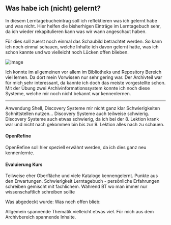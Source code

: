 ## Was habe ich (nicht) gelernt?

In diesem Lerntagebucheintrag soll ich reflektieren was ich gelernt habe und was nicht. Hier helfen die bisherhigen Einträge im Lerntagebuch sehr, da ich wieder rekapitulieren kann was wir wann angeschaut haben.

Für dies soll zuerst noch einmal das Schaubild betrachtet werden. So kann ich noch einmal schauen, welche Inhalte ich davon gelernt hatte, was ich schon kannte und wo vielleicht noch Lücken offen blieben.

![image](https://github.com/blaettmartin/Lerntagebuch_BAIN/assets/90840517/73ce5e3d-f7f0-4a61-9620-91a4b0c85648)


Ich konnte im allgemeinen vor allem im Bibliotheks und Repository Bereich viel lernen. Da dort mein Vorwissen nur sehr gering war. Der Archivteil war für mich sehr interessant, da kannte ich doch das meiste vorgestellte schon. Mit der Übung zwei Archivinformationssystem konnte ich noch diese Systeme, welche mir noch nicht bekannt war kennenlernen.

______________________________________
 Anwendung Shell, Discovery Systeme mir nicht ganz klar
 Schwierigkeiten Schnittstellen nutzen... Discovery Systeme auch teilweise schwierig. Discovery Systeme auch etwas schwierig, da ich bei der 8. Lektion krank war und nicht nach gekommen bin bis zur 9. Lektion alles nach zu schauen.

#### OpenRefine
OpenRefine soll hier speziell erwähnt werden, da ich dies ganz neu kennenlernte.

#### Evaluierung Kurs
Teilweise eher Oberfläche und viele Kataloge kennengelernt.
Punkte aus den Erwartungen. Schwierigkeit Lerntagebuch - persönliche Erfahrungen schreiben gemischt mit fachlichem. Während BT wo man immer nur wissenschaftlich schreiben sollte

Was abgedeckt wurde:
Was noch offen blieb:

Allgemein spannende Thematik vielleicht etwas viel. Für mich aus dem Archivbereich spannende Inhalte.

